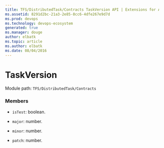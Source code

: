 ```yaml
---
title: TFS/DistributedTask/Contracts TaskVersion API | Extensions for Azure DevOps Services
ms.assetid: 8291d2bc-21a3-2e85-8cc6-4dfe267e9d7d
ms.prod: devops
ms.technology: devops-ecosystem
generated: true
ms.manager: douge
author: elbatk
ms.topic: article
ms.author: elbatk
ms.date: 08/04/2016
---
```


# TaskVersion

Module path: `TFS/DistributedTask/Contracts`


### Members

* `isTest`: boolean. 

* `major`: number. 

* `minor`: number. 

* `patch`: number. 

